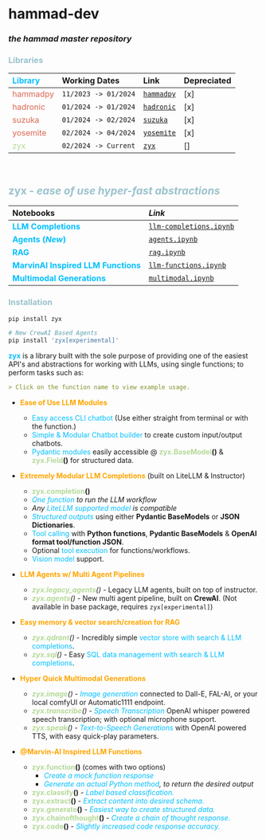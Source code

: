 
# **hammad-dev**

### *the hammad master repository*

### <font color="#9bc2cc">Libraries</font>

| <font color="#00BFFF">**Library**</font> | <italic> Working Dates </italic> | <italic>Link</italic> | <italic>Depreciated</italic>
| :--- | :--- | :--- | :--- |
| <font color="#d96752">hammadpy</font> | <italic> ```11/2023 -> 01/2024```</italic> | [```hammadpy```](./python/hammadpy) | [x] |
| <font color="#d96752">hadronic</font> | <italic> ```01/2024 -> 01/2024```</italic> | [```hadronic```](./python/hadronic) | [x] |
| <font color="#d96752">suzuka</font> | <italic> ```01/2024 -> 02/2024```</italic> | [```suzuka```](./python/suzuka) | [x] |
| <font color="#d96752">yosemite</font> | <italic> ```02/2024 -> 04/2024```</italic> | [```yosemite```](./python/yosemite) | [x] |
| <font color="#b4d998">zyx</font> | <italic> ```02/2024 -> Current```</italic> | [```zyx```](./python/zyx) | [] |

</br>

## <font color="#9bc2cc">**zyx** - *ease of use hyper-fast abstractions*</font> </br>

| <b>Notebooks</b> | <i>Link</i> |
| :--- | :--- |
| <font color="#00BFFF">**LLM Completions**</font> | [```llm-completions.ipynb```](./concepts/zyx/notebooks/llm-completions.ipynb) |
| <font color="#00BFFF">**Agents (*New*)**</font> | [```agents.ipynb```](./concepts/zyx/notebooks/agents.ipynb) |
| <font color="#00BFFF">**RAG**</font> | [```rag.ipynb```](./concepts/zyx/notebooks/rag.ipynb) |
| <font color="#00BFFF">**MarvinAI Inspired LLM Functions**</font> | [```llm-functions.ipynb```](./concepts/zyx/notebooks/llm-functions.ipynb) |
| <font color="#00BFFF">**Multimodal Generations**</font> | [```multimodal.ipynb```](./concepts/zyx/notebooks/multimodal.ipynb) |

### <font color="#9bc2cc">**Installation**</font>

```bash
pip install zyx
```

```bash
# New CrewAI Based Agents
pip install 'zyx[experimental]'
```

<font color="#00BFFF">**zyx**</font> is a library built with the sole purpose of providing one of the easiest API's and abstractions for working with LLMs, using single functions; to perform tasks such as: </br>

```markdown
> Click on the function name to view example usage.
```

- <font color="#FFA500">**Ease of Use LLM Modules**</font> 
    - <font color="#00BFFF">Easy access CLI chatbot</font> (Use either straight from terminal or with the function.) 
    - <font color="#00BFFF">Simple & Modular Chatbot builder</font> to create custom input/output chatbots.
    - <font color="#00BFFF">Pydantic modules</font> easily accessible @ <font color="#b4d998">**zyx.BaseModel</font>()** & <font color="#b4d998">**zyx.Field</font>()** for structured data.

- <font color="#FFA500">**Extremely Modular LLM Completions**</font> (built on LiteLLM & Instructor)
    - **<font color="#b4d998">zyx.completion</font>()**
    - *<font color="#00BFFF">One function</font> to run the LLM workflow*
    - *Any <font color="#00BFFF">LiteLLM supported model</font> is compatible*
    - <font color="#00BFFF">*Structured outputs*</font> using either **Pydantic BaseModels** or **JSON Dictionaries**.
    - <font color="#00BFFF">Tool calling</font> with **Python functions**, **Pydantic BaseModels** & **OpenAI format tool/function JSON**.
    - Optional <font color="#00BFFF">tool execution</font> for functions/workflows.
    - <font color="#00BFFF">Vision model</font> support.

- <font color="#FFA500">**LLM Agents w/ Multi Agent Pipelines**</font>
    - *<font color="#b4d998">**zyx.legacy_agents**</font>()* - Legacy LLM agents, built on top of instructor.
    - *<font color="#b4d998">**zyx.agents**</font>()* - New multi agent pipeline, built on **CrewAI**. (Not available in base package, requires ```zyx[experimental]```) 

- <font color="#FFA500">**Easy memory & vector search/creation for RAG**</font>
    - *<font color="#b4d998">**zyx.qdrant**</font>()* - Incredibly simple <font color="#00BFFF">vector store with search & LLM completions</font>.
    - *<font color="#b4d998">**zyx.sql**</font>()* - Easy <font color="#00BFFF">SQL data management with search & LLM completions</font>.

- <font color="#FFA500">**Hyper Quick Multimodal Generations**</font>
    - *<font color="#b4d998">**zyx.image**</font>()* - <font color="#00BFFF">*Image generation*</font> connected to Dall-E, FAL-AI, or your local comfyUI or Automatic1111 endpoint.
    - *<font color="#b4d998">**zyx.transcribe**</font>()* - <font color="#00BFFF">*Speech Transcription*</font> OpenAI whisper powered speech transcription; with optional microphone support.
    - *<font color="#b4d998">**zyx.speak**</font>()* - <font color="#00BFFF">*Text-to-Speech Generations*</font> with OpenAI powered TTS, with easy quick-play parameters.

- <font color="#FFA500">**@Marvin-AI Inspired LLM Functions**</font>
    - **<font color="#b4d998">zyx.function</font>()** (comes with two options)
        - <font color="#00BFFF">*Create a mock function response*</font>
        - <font color="#00BFFF">*Generate an actual Python method</font>, to return the desired output*
    - **<font color="#b4d998">zyx.classify</font>()** - <font color="#00BFFF">*Label based classification.*</font>
    - **<font color="#b4d998">zyx.extract</font>()** - <font color="#00BFFF">*Extract content into desired schema.*</font>
    - **<font color="#b4d998">zyx.generate</font>()** - <font color="#00BFFF">*Easiest way to create structured data.*</font>
    - **<font color="#b4d998">zyx.chainofthought</font>()** - <font color="#00BFFF">*Create a chain of thought response.*</font>
    - **<font color="#b4d998">zyx.code</font>()** - <font color="#00BFFF">*Slightly increased code response accuracy.*</font>
